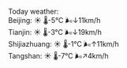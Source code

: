 Today weather:  
Beijing: ☀️   🌡️-5°C 🌬️↓11km/h  
Tianjin: ☀️   🌡️-3°C 🌬️↓19km/h  
Shijiazhuang: ☀️   🌡️-1°C 🌬️↑11km/h  
Tangshan: ☀️   🌡️-7°C 🌬️↗4km/h  
